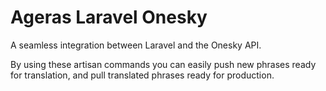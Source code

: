 # Ageras Laravel Onesky
A seamless integration between Laravel and the Onesky API.

By using these artisan commands you can easily push new phrases ready for translation, and pull translated phrases ready for production. 